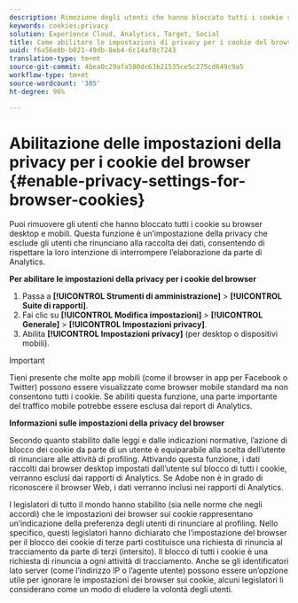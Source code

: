 ```yaml
---
description: Rimozione degli utenti che hanno bloccato tutti i cookie su browser desktop e mobili. Questa impostazione di privacy esclude gli utenti che rinunciano alla raccolta dati di Analytics.
keywords: cookies;privacy
solution: Experience Cloud, Analytics, Target, Social
title: Come abilitare le impostazioni di privacy per i cookie del browser | Adobe Experience Cloud
uuid: f6a56e8b-b021-49db-8eb4-6c14af0c7243
translation-type: tm+mt
source-git-commit: 4bea0c29afa580dc63b21535ce5c275cd649c9a5
workflow-type: tm+mt
source-wordcount: '305'
ht-degree: 96%

---
```



# Abilitazione delle impostazioni della privacy per i cookie del browser {#enable-privacy-settings-for-browser-cookies}

Puoi rimuovere gli utenti che hanno bloccato tutti i cookie su browser desktop e mobili. Questa funzione è un’impostazione della privacy che esclude gli utenti che rinunciano alla raccolta dei dati, consentendo di rispettare la loro intenzione di interrompere l’elaborazione da parte di Analytics.

**Per abilitare le impostazioni della privacy per i cookie del browser**

1. Passa a **[!UICONTROL Strumenti di amministrazione]** > **[!UICONTROL Suite di rapporti]**.
1. Fai clic su **[!UICONTROL Modifica impostazioni]** > **[!UICONTROL Generale]** > **[!UICONTROL Impostazioni privacy]**.
1. Abilita **[!UICONTROL Impostazioni privacy]** (per desktop o dispositivi mobili).

>[!IMPORTANT]
>
>Tieni presente che molte app mobili (come il browser in app per Facebook o Twitter) possono essere visualizzate come browser mobile standard ma non consentono tutti i cookie. Se abiliti questa funzione, una parte importante del traffico mobile potrebbe essere esclusa dai report di Analytics.

**Informazioni sulle impostazioni della privacy del browser**

Secondo quanto stabilito dalle leggi e dalle indicazioni normative, l’azione di blocco dei cookie da parte di un utente è equiparabile alla scelta dell’utente di rinunciare alle attività di profiling. Attivando questa funzione, i dati raccolti dai browser desktop impostati dall’utente sul blocco di tutti i cookie, verranno esclusi dai rapporti di Analytics. Se Adobe non è in grado di riconoscere il browser Web, i dati verranno inclusi nei rapporti di Analytics.

I legislatori di tutto il mondo hanno stabilito (sia nelle norme che negli accordi) che le impostazioni dei browser sui cookie rappresentano un’indicazione della preferenza degli utenti di rinunciare al profiling. Nello specifico, questi legislatori hanno dichiarato che l’impostazione del browser per il blocco dei cookie di terze parti costituisce una richiesta di rinuncia al tracciamento da parte di terzi (intersito). Il blocco di tutti i cookie è una richiesta di rinuncia a ogni attività di tracciamento. Anche se gli identificatori lato server (come l’indirizzo IP o l’agente utente) possono essere un’opzione utile per ignorare le impostazioni dei browser sui cookie, alcuni legislatori li considerano come un modo di eludere la volontà degli utenti.